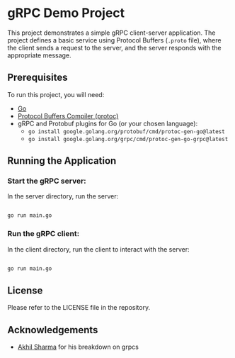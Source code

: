 # gRPC Demo Project

This project demonstrates a simple gRPC client-server application. The project defines a basic service using Protocol Buffers (`.proto` file), where the client sends a request to the server, and the server responds with the appropriate message.

## Prerequisites

To run this project, you will need:

- [Go](https://golang.org/dl/)
- [Protocol Buffers Compiler (protoc)](https://grpc.io/docs/protoc-installation/)
- gRPC and Protobuf plugins for Go (or your chosen language):
  - `go install google.golang.org/protobuf/cmd/protoc-gen-go@latest`
  - `go install google.golang.org/grpc/cmd/protoc-gen-go-grpc@latest`

## Running the Application

### Start the gRPC server:

In the server directory, run the server:

```bash

go run main.go 
```

### Run the gRPC client:

In the client directory, run the client to interact with the server:

```bash

go run main.go
```

## License

Please refer to the LICENSE file in the repository.

## Acknowledgements

- [Akhil Sharma](https://github.com/AkhilSharma90) for his breakdown on grpcs
